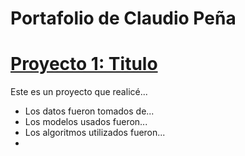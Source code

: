 # Portafolio de Claudio Peña

# [Proyecto 1: Titulo]()

Este es un proyecto que realicé...

* Los datos fueron tomados de...
* Los modelos usados fueron...
* Los algoritmos utilizados fueron...
* 
